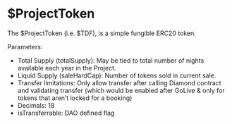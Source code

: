 # $ProjectToken

The $ProjectToken (i.e. $TDF), is a simple fungible ERC20 token.



Parameters:

* Total Supply (totalSupply): May be tied to total number of nights available each year in the Project.
* Liquid Supply (saleHardCap): Number of tokens sold in current sale.
* Transfer limitations: Only allow transfer after calling Diamond contract and validating transfer (which would be enabled after GoLive & only for tokens that aren’t locked for a booking)
* Decimals: 18
* isTransferrable: DAO defined flag
